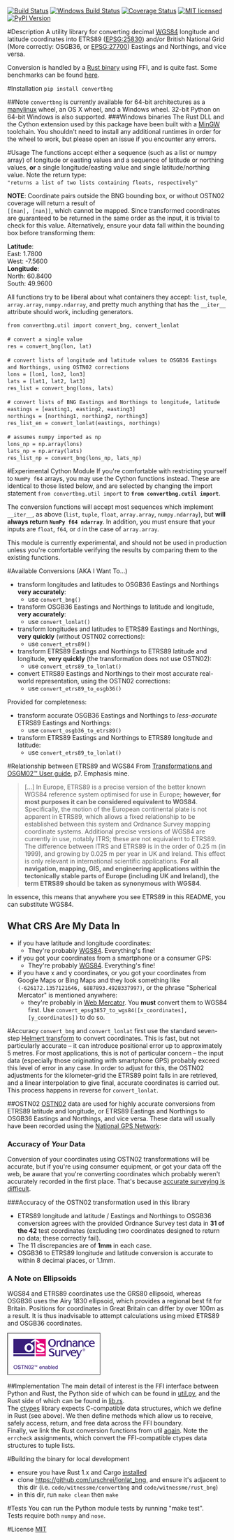 [![Build Status](https://travis-ci.org/urschrei/convertbng.png?branch=master)](https://travis-ci.org/urschrei/convertbng) [![Windows Build Status](https://https://ci.appveyor.com/api/projects/status/t9icsmbsut93k7pg?branch=master&svg=true)](https://ci.appveyor.com/project/urschrei/convertbng) [![Coverage Status](https://coveralls.io/repos/github/urschrei/convertbng/badge.svg?branch=master)](https://coveralls.io/github/urschrei/convertbng?branch=master) [![MIT licensed](https://img.shields.io/badge/license-MIT-blue.svg)](license.txt) [![PyPI Version](https://img.shields.io/pypi/v/convertbng.svg)](https://pypi.python.org/pypi/convertbng)

#Description
A utility library for converting decimal [WGS84](http://spatialreference.org/ref/epsg/wgs-84/) longitude and latitude coordinates into ETRS89 ([EPSG:25830](http://spatialreference.org/ref/epsg/etrs89-utm-zone-30n/)) and/or British National Grid (More correctly: OSGB36, or [EPSG:27700](http://spatialreference.org/ref/epsg/osgb-1936-british-national-grid/)) Eastings and Northings, and vice versa.  

Conversion is handled by a [Rust binary](https://github.com/urschrei/rust_bng) using FFI, and is quite fast. Some benchmarks can be found [here](https://github.com/urschrei/lonlat_bng#benchmark).

#Installation
`pip install convertbng`  

##Note
`convertbng` is currently available for 64-bit architectures as a [manylinux](https://www.python.org/dev/peps/pep-0513/) wheel, an OS X wheel, and a Windows wheel. 32-bit Python on 64-bit Windows is also supported.
###Windows binaries
The Rust DLL and the Cython extension used by this package have been built with a [MinGW](http://www.mingw.org) toolchain. You shouldn't need to install any additional runtimes in order for the wheel to work, but please open an issue if you encounter any errors.

#Usage
The functions accept either a sequence (such as a list or numpy array) of longitude or easting values and a sequence of latitude or northing values, **or** a single longitude/easting value and single latitude/northing value. Note the return type:  
`"returns a list of two lists containing floats, respectively"`

**NOTE**: Coordinate pairs outside the BNG bounding box, or without OSTN02 coverage will return a result of  
`[[nan], [nan]]`, which cannot be mapped. Since transformed coordinates are guaranteed to be returned in the same order as the input, it is trivial to check for this value. Alternatively, ensure your data fall within the bounding box before transforming them:  

**Latitude**:  
East: 1.7800  
West: -7.5600  
**Longitude**:  
North: 60.8400  
South: 49.9600  

All functions try to be liberal about what containers they accept: `list`, `tuple`, `array.array`, `numpy.ndarray`, and pretty much anything that has the `__iter__` attribute should work, including generators.

    from convertbng.util import convert_bng, convert_lonlat

    # convert a single value
    res = convert_bng(lon, lat)

    # convert lists of longitude and latitude values to OSGB36 Eastings and Northings, using OSTN02 corrections
    lons = [lon1, lon2, lon3]
    lats = [lat1, lat2, lat3]
    res_list = convert_bng(lons, lats)

    # convert lists of BNG Eastings and Northings to longitude, latitude
    eastings = [easting1, easting2, easting3]
    northings = [northing1, northing2, northing3]
    res_list_en = convert_lonlat(eastings, northings)

    # assumes numpy imported as np
    lons_np = np.array(lons)
    lats_np = np.array(lats)
    res_list_np = convert_bng(lons_np, lats_np)

#Experimental Cython Module
If you're comfortable with restricting yourself to `NumPy f64` arrays, you may use the Cython functions instead. These are identical to those listed below, and are selected by changing the import statement `from convertbng.util import` to **`from convertbng.cutil import`**.  

The conversion functions will accept most sequences which implement `__iter__`, as above (`list`, `tuple`, `float`, `array.array`, `numpy.ndarray`), but **will always return `NumPy f64 ndarray`**. In addition, you must ensure that your inputs are `float`, `f64`, or `d` in the case of `array.array`.  

This module is currently experimental, and should not be used in production unless you're comfortable verifying the results by comparing them to the existing functions.

#Available Conversions (AKA I Want To…)
- transform longitudes and latitudes to OSGB36 Eastings and Northings **very accurately**:
    - use `convert_bng()`
- transform OSGB36 Eastings and Northings to latitude and longitude, **very accurately**:
    - use `convert_lonlat()`
- transform longitudes and latitudes to ETRS89 Eastings and Northings, **very quickly** (without OSTN02 corrections):
    - use `convert_etrs89()`
- transform ETRS89 Eastings and Northings to ETRS89 latitude and longitude, **very quickly** (the transformation does not use OSTN02):
    - use `convert_etrs89_to_lonlat()`
- convert ETRS89 Eastings and Northings to their most accurate real-world representation, using the OSTN02 corrections:
    - use `convert_etrs89_to_osgb36()`

Provided for completeness:

- transform accurate OSGB36 Eastings and Northings to *less-accurate* ETRS89 Eastings and Northings:
    - use `convert_osgb36_to_etrs89()`
- transform ETRS89 Eastings and Northings to ETRS89 longitude and latitude:
    - use `convert_etrs89_to_lonlat()`

#Relationship between ETRS89 and WGS84
From [Transformations and OSGM02™ User guide](https://www.ordnancesurvey.co.uk/business-and-government/help-and-support/navigation-technology/os-net/formats-for-developers.html), p7. Emphasis mine.
>[…] In Europe, ETRS89 is a precise version of the better known WGS84 reference system optimised for use in Europe; **however, for most purposes it can be considered equivalent to WGS84**.
Specifically, the motion of the European continental plate is not apparent in ETRS89, which allows a fixed relationship to be established between this system and Ordnance Survey mapping coordinate systems.
Additional precise versions of WGS84 are currently in use, notably ITRS; these are not equivalent to ETRS89. The difference between ITRS and ETRS89 is in the order of 0.25 m (in 1999), and growing by 0.025 m per year in UK and Ireland. This effect is only relevant in international scientific applications. **For all navigation, mapping, GIS, and engineering applications within the tectonically stable parts of Europe (including UK and Ireland), the term ETRS89 should be taken as synonymous with WGS84**.

In essence, this means that anywhere you see ETRS89 in this README, you can substitute WGS84. 

## What CRS Are My Data In
- if you have latitude and longitude coordinates: 
    - They're probably [WGS84](http://spatialreference.org/ref/epsg/wgs-84/). Everything's fine!
- if you got your coordinates from a smartphone or a consumer GPS:
    - They're probably [WGS84](http://spatialreference.org/ref/epsg/wgs-84/). Everything's fine!
- if you have x and y coordinates, or you got your coordinates from Google Maps or Bing Maps and they look something like `(-626172.1357121646, 6887893.4928337997)`, or the phrase "Spherical Mercator" is mentioned anywhere:
    - they're probably in [Web Mercator](http://spatialreference.org/ref/sr-org/6864/). You **must** convert them to WGS84 first. Use `convert_epsg3857_to_wgs84([x_coordinates], [y_coordinates])` to do so.

#Accuracy
`convert_bng` and `convert_lonlat` first use the standard seven-step [Helmert transform](https://en.wikipedia.org/wiki/Helmert_transformation) to convert coordinates. This is fast, but not particularly accurate – it can introduce positional error up to approximately 5 metres. For most applications, this is not of particular concern – the input data (especially those originating with smartphone GPS) probably exceed this level of error in any case. In order to adjust for this, the OSTN02 adjustments for the kilometer-grid the ETRS89 point falls in are retrieved, and a linear interpolation to give final, accurate coordinates is carried out. This process happens in reverse for `convert_lonlat`.

##OSTN02
[OSTN02](https://www.ordnancesurvey.co.uk/business-and-government/help-and-support/navigation-technology/os-net/surveying.html) data are used for highly accurate conversions from ETRS89 latitude and longitude, or ETRS89 Eastings and Northings to OSGB36 Eastings and Northings, and vice versa. These data will usually have been recorded using the [National GPS Network](https://www.ordnancesurvey.co.uk/business-and-government/products/os-net/index.html):

### Accuracy of *Your* Data
Conversion of your coordinates using OSTN02 transformations will be accurate, but if you're using consumer equipment, or got your data off the web, be aware that you're converting coordinates which probably weren't accurately recorded in the first place. That's because [accurate surveying is difficult](https://www.ordnancesurvey.co.uk/business-and-government/help-and-support/navigation-technology/os-net/surveying.html).

###Accuracy of the OSTN02 transformation used in this library
- ETRS89 longitude and latitude / Eastings and Northings to OSGB36 conversion agrees with the provided Ordnance Survey test data in **31 of the 42** test coordinates (excluding two coordinates designed to return no data; these correctly fail).
- The 11 discrepancies are of **1mm** in each case.
- OSGB36 to ETRS89 longitude and latitude conversion is accurate to within 8 decimal places, or 1.1mm.

### A Note on Ellipsoids
WGS84 and ETRS89 coordinates use the GRS80 ellipsoid, whereas OSGB36 uses the Airy 1830 ellipsoid, which provides a regional best fit for Britain. Positions for coordinates in Great Britain can differ by over 100m as a result. It is thus inadvisable to attempt calculations using mixed ETRS89 and OSGB36 coordinates.

[![OSTN02](ostn002_s.gif)]( "OSTN02")

##Implementation
The main detail of interest is the FFI interface between Python and Rust, the Python side of which can be found in [util.py](https://github.com/urschrei/convertbng/blob/master/convertbng/util.py#L50-L99), and the Rust side of which can be found in [lib.rs](https://github.com/urschrei/rust_bng/blob/master/src/lib.rs#L158-L180).  
The [ctypes](https://docs.python.org/2/library/ctypes.html) library expects C-compatible data structures, which we define in Rust (see above). We then define methods which allow us to receive, safely access, return, and free data across the FFI boundary.  
Finally, we link the Rust conversion functions from util [again](https://github.com/urschrei/convertbng/blob/master/convertbng/util.py#L102-L126). Note the `errcheck` assignments, which convert the FFI-compatible ctypes data structures to tuple lists. 

#Building the binary for local development
- ensure you have Rust 1.x and Cargo [installed](https://www.rustup.rs)
- clone https://github.com/urschrei/lonlat_bng, and ensure it's adjacent to this dir (i.e. `code/witnessme/convertbng` and `code/witnessme/rust_bng`)
- in this dir, run `make clean` then `make`

#Tests
You can run the Python module tests by running "make test".  
Tests require both `numpy` and `nose`.

#License
[MIT](license.txt)
